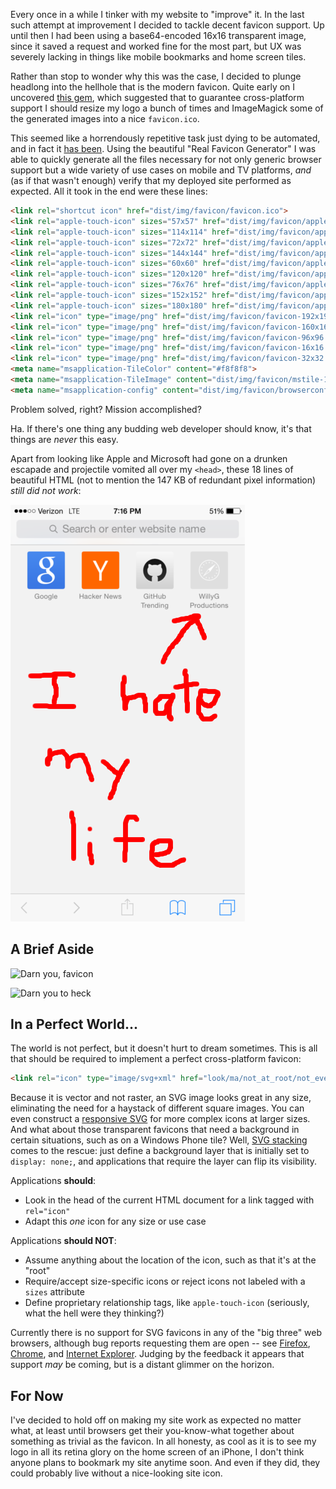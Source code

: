 <!--
layout: post
title: Favicons Suck
date: 2014-10-28T21:48:30.936556
comments: true
categories: Web Development
-->

Every once in a while I tinker with my website to "improve" it. In the last such attempt at improvement I decided to tackle decent favicon support. Up until then I had been using a base64-encoded 16x16 transparent image, since it saved a request and worked fine for the most part, but UX was severely lacking in things like mobile bookmarks and home screen tiles.

<!-- more -->

Rather than stop to wonder why this was the case, I decided to plunge headlong into the hellhole that is the modern favicon. Quite early on I uncovered [this gem](https://github.com/audreyr/favicon-cheat-sheet), which suggested that to guarantee cross-platform support I should resize my logo a bunch of times and ImageMagick some of the generated images into a nice `favicon.ico`.

This seemed like a horrendously repetitive task just dying to be automated, and in fact it [has been](http://realfavicongenerator.net/). Using the beautiful "Real Favicon Generator" I was able to quickly generate all the files necessary for not only generic browser support but a wide variety of use cases on mobile and TV platforms, *and* (as if that wasn't enough) verify that my deployed site performed as expected. All it took in the end were these lines:

```html
<link rel="shortcut icon" href="dist/img/favicon/favicon.ico">
<link rel="apple-touch-icon" sizes="57x57" href="dist/img/favicon/apple-touch-icon-57x57.png">
<link rel="apple-touch-icon" sizes="114x114" href="dist/img/favicon/apple-touch-icon-114x114.png">
<link rel="apple-touch-icon" sizes="72x72" href="dist/img/favicon/apple-touch-icon-72x72.png">
<link rel="apple-touch-icon" sizes="144x144" href="dist/img/favicon/apple-touch-icon-144x144.png">
<link rel="apple-touch-icon" sizes="60x60" href="dist/img/favicon/apple-touch-icon-60x60.png">
<link rel="apple-touch-icon" sizes="120x120" href="dist/img/favicon/apple-touch-icon-120x120.png">
<link rel="apple-touch-icon" sizes="76x76" href="dist/img/favicon/apple-touch-icon-76x76.png">
<link rel="apple-touch-icon" sizes="152x152" href="dist/img/favicon/apple-touch-icon-152x152.png">
<link rel="apple-touch-icon" sizes="180x180" href="dist/img/favicon/apple-touch-icon-180x180.png">
<link rel="icon" type="image/png" href="dist/img/favicon/favicon-192x192.png" sizes="192x192">
<link rel="icon" type="image/png" href="dist/img/favicon/favicon-160x160.png" sizes="160x160">
<link rel="icon" type="image/png" href="dist/img/favicon/favicon-96x96.png" sizes="96x96">
<link rel="icon" type="image/png" href="dist/img/favicon/favicon-16x16.png" sizes="16x16">
<link rel="icon" type="image/png" href="dist/img/favicon/favicon-32x32.png" sizes="32x32">
<meta name="msapplication-TileColor" content="#f8f8f8">
<meta name="msapplication-TileImage" content="dist/img/favicon/mstile-144x144.png">
<meta name="msapplication-config" content="dist/img/favicon/browserconfig.xml">
```

Problem solved, right? Mission accomplished?

Ha. If there's one thing any budding web developer should know, it's that things are *never* this easy.

Apart from looking like Apple and Microsoft had gone on a drunken escapade and projectile vomited all over my `<head>`, these 18 lines of beautiful HTML (not to mention the 147 KB of redundant pixel information) *still did not work*:

![No Favicon](img/posts/2014-10-28-01-no-favicon.png)

## A Brief Aside

![Darn you, favicon](http://i132.photobucket.com/albums/q26/msmorbid921/frantic.gif)

![Darn you to heck](http://www.reactiongifs.com/wp-content/uploads/2013/06/mad.gif)

## In a Perfect World...

The world is not perfect, but it doesn't hurt to dream sometimes. This is all that should be required to implement a perfect cross-platform favicon:

```html
<link rel="icon" type="image/svg+xml" href="look/ma/not_at_root/not_even_called_favicon.svg">
```

Because it is vector and not raster, an SVG image looks great in any size, eliminating the need for a haystack of different square images. You can even construct a [responsive SVG](http://tympanus.net/codrops/2014/08/19/making-svgs-responsive-with-css/) for more complex icons at larger sizes. And what about those transparent favicons that need a background in certain situations, such as on a Windows Phone tile? Well, [SVG stacking](http://hofmannsven.com/2013/laboratory/svg-stacking/) comes to the rescue: just define a background layer that is initially set to `display: none;`, and applications that require the layer can flip its visibility.

Applications **should**:

- Look in the head of the current HTML document for a link tagged with `rel="icon"`
- Adapt this *one* icon for any size or use case

Applications **should NOT**:

- Assume anything about the location of the icon, such as that it's at the "root"
- Require/accept size-specific icons or reject icons not labeled with a `sizes` attribute
- Define proprietary relationship tags, like `apple-touch-icon` (seriously, what the hell were they thinking?)

Currently there is no support for SVG favicons in any of the "big three" web browsers, although bug reports requesting them are open -- see [Firefox](https://bugzilla.mozilla.org/show_bug.cgi?id=366324#c22), [Chrome](http://code.google.com/p/chromium/issues/detail?id=294179), and [Internet Explorer](https://connect.microsoft.com/IE/feedback/details/782416/svg-favicon-support). Judging by the feedback it appears that support *may* be coming, but is a distant glimmer on the horizon.

## For Now

I've decided to hold off on making my site work as expected no matter what, at least until browsers get their you-know-what together about something as trivial as the favicon. In all honesty, as cool as it is to see my logo in all its retina glory on the home screen of an iPhone, I don't think anyone plans to bookmark my site anytime soon. And even if they did, they could probably live without a nice-looking site icon.
